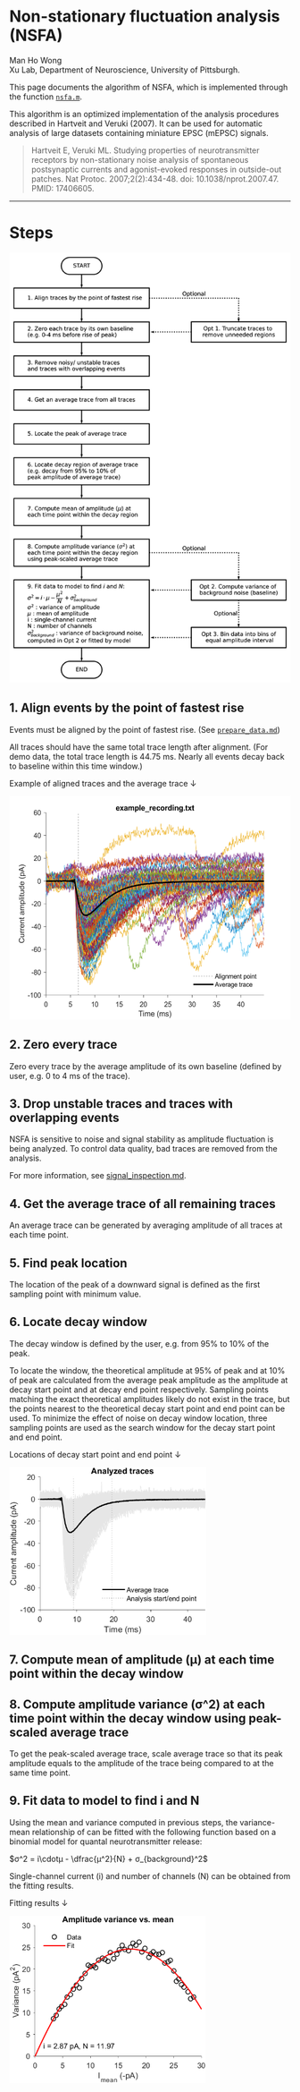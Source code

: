 # Non-stationary fluctuation analysis (NSFA)

Man Ho Wong  
Xu Lab, Department of Neuroscience, University of Pittsburgh.

This page documents the algorithm of NSFA, which is implemented through the function [`nsfa.m`](../../functions/kinetics/nsfa.m).

This algorithm is an optimized implementation of the analysis procedures described in Hartveit and Veruki (2007). It can be used for automatic analysis of large datasets containing miniature EPSC (mEPSC) signals.

> Hartveit E, Veruki ML. Studying properties of neurotransmitter receptors by non-stationary noise analysis of spontaneous postsynaptic currents and agonist-evoked responses in outside-out patches. Nat Protoc. 2007;2(2):434-48. doi: 10.1038/nprot.2007.47. PMID: 17406605.

---

# Steps

![NSFA Flowchart](../img/nsfa_flowchart.svg)

## 1. Align events by the point of fastest rise

Events must be aligned by the point of fastest rise. (See [`prepare_data.md`](../prepare_data.md))

All traces should have the same total trace length after alignment. (For demo data, the total trace length is 44.75 ms. Nearly all events decay back to baseline within this time window.)

Example of aligned traces and the average trace ↓

<img src="../img/aligned_traces.png" height="400">


## 2. Zero every trace

Zero every trace by the average amplitude of its own baseline (defined by user, e.g. 0 to 4 ms of the trace).

## 3. Drop unstable traces and traces with overlapping events

NSFA is sensitive to noise and signal stability as amplitude fluctuation is being analyzed. To control data quality, bad traces are removed from the analysis.

For more information, see [signal_inspection.md](../signal_processing_algorithms/signal_inspection.md).

## 4. Get the average trace of all remaining traces
An average trace can be generated by averaging amplitude of all traces at each time point.

## 5. Find peak location

The location of the peak of a downward signal is defined as the first sampling point with minimum value.

## 6. Locate decay window

The decay window is defined by the user, e.g. from 95% to 10% of the peak.

To locate the window, the theoretical amplitude at 95% of peak and at 10% of peak are calculated from the average peak amplitude as the amplitude at decay start point and at decay end point respectively. Sampling points matching the exact theoretical amplitudes likely do not exist in the trace, but the points nearest to the theoretical decay start point and end point can be used. To minimize the effect of noise on decay window location, three sampling points are used as the search window for the decay start point and end point.

Locations of decay start point and end point ↓

<img src="../img/analysis_start_end_points.png" height = 300>

## 7. Compute mean of amplitude (μ) at each time point within the decay window

## 8. Compute amplitude variance (σ^2) at each time point within the decay window using peak-scaled average trace

To get the peak-scaled average trace, scale average trace so that its peak amplitude equals to the amplitude of the trace being compared to at the same time point.

## 9. Fit data to model to find i and N

Using the mean and variance computed in previous steps, the variance-mean relationship of can be fitted with the following function based on a binomial model for quantal neurotransmitter release:

$σ^2 = i\cdotμ - \dfrac{μ^2}{N} + σ_{background}^2$ 

Single-channel current (i) and number of channels (N) can be obtained from the fitting results.
 
Fitting results ↓

<img src="../img/nsfa_fit.png" height = 300>

